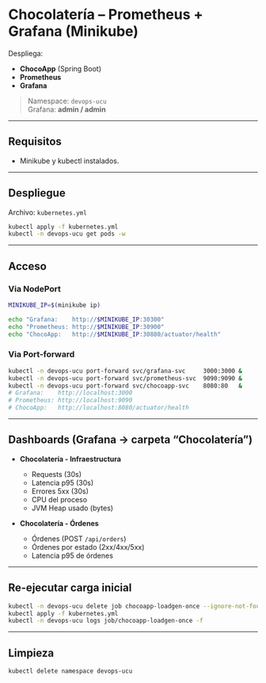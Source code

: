 # Chocolatería – Prometheus + Grafana (Minikube)

Despliega:
- **ChocoApp** (Spring Boot)
- **Prometheus**
- **Grafana**

> Namespace: `devops-ucu`  
> Grafana: **admin / admin**

---

## Requisitos

- Minikube y kubectl instalados.

---

## Despliegue

Archivo: `kubernetes.yml`

```bash
kubectl apply -f kubernetes.yml
kubectl -n devops-ucu get pods -w
```

---

## Acceso

### Via NodePort
```bash
MINIKUBE_IP=$(minikube ip)

echo "Grafana:    http://$MINIKUBE_IP:30300"
echo "Prometheus: http://$MINIKUBE_IP:30900"
echo "ChocoApp:   http://$MINIKUBE_IP:30880/actuator/health"
```

### Via Port-forward
```bash
kubectl -n devops-ucu port-forward svc/grafana-svc     3000:3000 &
kubectl -n devops-ucu port-forward svc/prometheus-svc  9090:9090 &
kubectl -n devops-ucu port-forward svc/chocoapp-svc    8080:80   &
# Grafana:    http://localhost:3000
# Prometheus: http://localhost:9090
# ChocoApp:   http://localhost:8080/actuator/health
```

---

## Dashboards (Grafana → carpeta “Chocolatería”)

- **Chocolatería - Infraestructura**
    - Requests (30s)
    - Latencia p95 (30s)
    - Errores 5xx (30s)
    - CPU del proceso
    - JVM Heap usado (bytes)

- **Chocolatería - Órdenes**
    - Órdenes (POST `/api/orders`)
    - Órdenes por estado (2xx/4xx/5xx)
    - Latencia p95 de órdenes

---

## Re-ejecutar carga inicial

```bash
kubectl -n devops-ucu delete job chocoapp-loadgen-once --ignore-not-found
kubectl apply -f kubernetes.yml
kubectl -n devops-ucu logs job/chocoapp-loadgen-once -f
```

---

## Limpieza

```bash
kubectl delete namespace devops-ucu
```
